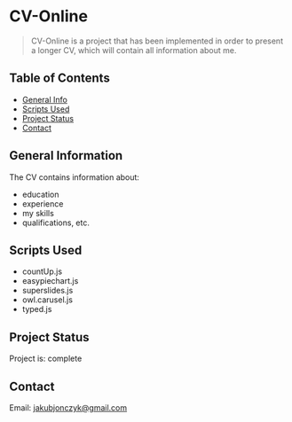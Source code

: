 # CV-Online
> CV-Online is a project that has been implemented in order to present a longer CV, which will contain all information about me.

## Table of Contents
* [General Info](#general-information)
* [Scripts Used](#Scripts-used)
* [Project Status](#project-status)
* [Contact](#contact)

## General Information
The CV contains information about:
- education
- experience 
- my skills
- qualifications, etc.

## Scripts Used
- countUp.js
- easypiechart.js
- superslides.js
- owl.carusel.js
- typed.js

## Project Status
Project is: complete

## Contact
Email: jakubjonczyk@gmail.com

